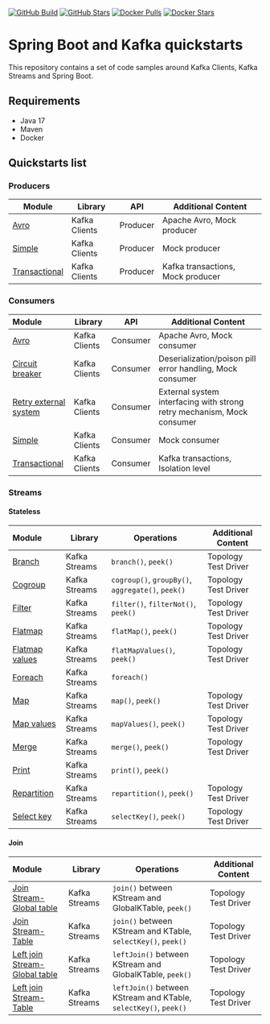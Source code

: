 [![GitHub Build](https://img.shields.io/github/workflow/status/loicgreffier/spring-boot-kafka-quickstarts/continuous-integration/main?logo=github&style=for-the-badge)](https://github.com/loicgreffier/spring-boot-kafka-quickstarts/actions/workflows/continuous_integration.yml)
[![GitHub Stars](https://img.shields.io/github/stars/loicgreffier/spring-boot-kafka-quickstarts?logo=github&style=for-the-badge)](https://github.com/loicgreffier/spring-boot-kafka-quickstarts)
[![Docker Pulls](https://img.shields.io/docker/pulls/loicgreffier/spring-boot-kafka-quickstarts?label=Pulls&logo=docker&style=for-the-badge)](https://hub.docker.com/r/loicgreffier/spring-boot-kafka-quickstarts/tags)
[![Docker Stars](https://img.shields.io/docker/stars/loicgreffier/spring-boot-kafka-quickstarts?label=Stars&logo=docker&style=for-the-badge)](https://hub.docker.com/r/loicgreffier/spring-boot-kafka-quickstarts)

# Spring Boot and Kafka quickstarts

This repository contains a set of code samples around Kafka Clients, Kafka Streams and Spring Boot. 

## Requirements

- Java 17
- Maven
- Docker 

## Quickstarts list

### Producers

| Module                                                                    | Library       | API      | Additional Content                |
|---------------------------------------------------------------------------|---------------|----------|-----------------------------------|
| [Avro](/kafka-producer-quickstarts/kafka-producer-avro)                   | Kafka Clients | Producer | Apache Avro, Mock producer        |
| [Simple](/kafka-producer-quickstarts/kafka-producer-simple)               | Kafka Clients | Producer | Mock producer                     |
| [Transactional](/kafka-producer-quickstarts/kafka-producer-transactional) | Kafka Clients | Producer | Kafka transactions, Mock producer |

### Consumers

| Module                                                                                    | Library       | API      | Additional Content                                                     |
|:------------------------------------------------------------------------------------------|---------------|----------|------------------------------------------------------------------------|
| [Avro](/kafka-consumer-quickstarts/kafka-consumer-avro)                                   | Kafka Clients | Consumer | Apache Avro, Mock consumer                                             |
| [Circuit breaker](/kafka-consumer-quickstarts/kafka-consumer-circuit-breaker)             | Kafka Clients | Consumer | Deserialization/poison pill error handling, Mock consumer              |
| [Retry external system](/kafka-consumer-quickstarts/kafka-consumer-retry-external-system) | Kafka Clients | Consumer | External system interfacing with strong retry mechanism, Mock consumer |
| [Simple](/kafka-consumer-quickstarts/kafka-consumer-simple)                               | Kafka Clients | Consumer | Mock consumer                                                          |
| [Transactional](/kafka-consumer-quickstarts/kafka-consumer-transactional)                 | Kafka Clients | Consumer | Kafka transactions, Isolation level                                    |

### Streams

#### Stateless

| Module                                                                    | Library       | Operations                                        | Additional Content   |
|:--------------------------------------------------------------------------|---------------|---------------------------------------------------|----------------------|
| [Branch](/kafka-streams-quickstarts/kafka-streams-branch)                 | Kafka Streams | `branch()`, `peek()`                              | Topology Test Driver |
| [Cogroup](/kafka-streams-quickstarts/kafka-streams-cogroup)               | Kafka Streams | `cogroup()`, `groupBy()`, `aggregate()`, `peek()` | Topology Test Driver |
| [Filter](/kafka-streams-quickstarts/kafka-streams-filter)                 | Kafka Streams | `filter()`, `filterNot()`, `peek()`               | Topology Test Driver |
| [Flatmap](/kafka-streams-quickstarts/kafka-streams-flatmap)               | Kafka Streams | `flatMap()`, `peek()`                             | Topology Test Driver |
| [Flatmap values](/kafka-streams-quickstarts/kafka-streams-flatmap-values) | Kafka Streams | `flatMapValues()`, `peek()`                       | Topology Test Driver |
| [Foreach](/kafka-streams-quickstarts/kafka-streams-foreach)               | Kafka Streams | `foreach()`                                       |                      |
| [Map](/kafka-streams-quickstarts/kafka-streams-map)                       | Kafka Streams | `map()`, `peek()`                                 | Topology Test Driver |
| [Map values](/kafka-streams-quickstarts/kafka-streams-map-values)         | Kafka Streams | `mapValues()`, `peek()`                           | Topology Test Driver |
| [Merge](/kafka-streams-quickstarts/kafka-streams-merge)                   | Kafka Streams | `merge()`, `peek()`                               | Topology Test Driver |
| [Print](/kafka-streams-quickstarts/kafka-streams-print)                   | Kafka Streams | `print()`, `peek()`                               |                      |
| [Repartition](/kafka-streams-quickstarts/kafka-streams-repartition)       | Kafka Streams | `repartition()`, `peek()`                         | Topology Test Driver |
| [Select key](/kafka-streams-quickstarts/kafka-streams-select-key)         | Kafka Streams | `selectKey()`, `peek()`                           | Topology Test Driver |

#### Join

| Module                                                                                                  | Library       | Operations                                                       | Additional Content   |
|:--------------------------------------------------------------------------------------------------------|---------------|------------------------------------------------------------------|----------------------|
| [Join Stream-Global table](/kafka-streams-quickstarts/kafka-streams-join-stream-global-table)           | Kafka Streams | `join()` between KStream and GlobalKTable, `peek()`              | Topology Test Driver |
| [Join Stream-Table](/kafka-streams-quickstarts/kafka-streams-join-stream-table)                         | Kafka Streams | `join()` between KStream and KTable, `selectKey()`, `peek()`     | Topology Test Driver |
| [Left join Stream-Global table](/kafka-streams-quickstarts/kafka-streams-left-join-stream-global-table) | Kafka Streams | `leftJoin()` between KStream and GlobalKTable, `peek()`          | Topology Test Driver |
| [Left join Stream-Table](/kafka-streams-quickstarts/kafka-streams-left-join-stream-table)               | Kafka Streams | `leftJoin()` between KStream and KTable, `selectKey()`, `peek()` | Topology Test Driver |